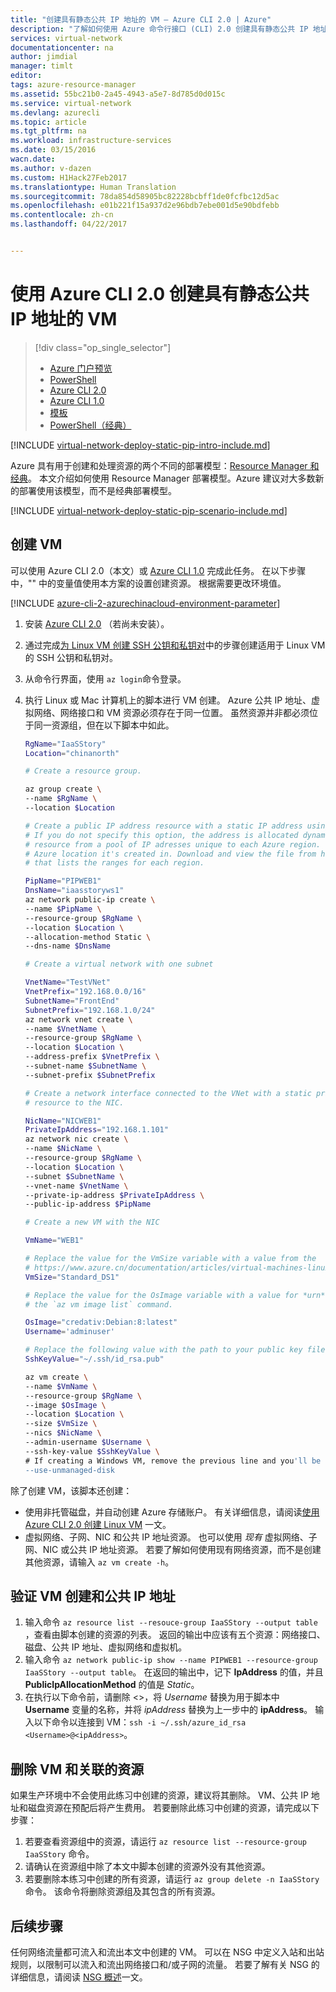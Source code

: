 ```yaml
---
title: "创建具有静态公共 IP 地址的 VM — Azure CLI 2.0 | Azure"
description: "了解如何使用 Azure 命令行接口 (CLI) 2.0 创建具有静态公共 IP 地址的 VM。"
services: virtual-network
documentationcenter: na
author: jimdial
manager: timlt
editor: 
tags: azure-resource-manager
ms.assetid: 55bc21b0-2a45-4943-a5e7-8d785d0d015c
ms.service: virtual-network
ms.devlang: azurecli
ms.topic: article
ms.tgt_pltfrm: na
ms.workload: infrastructure-services
ms.date: 03/15/2016
wacn.date: 
ms.author: v-dazen
ms.custom: H1Hack27Feb2017
ms.translationtype: Human Translation
ms.sourcegitcommit: 78da854d58905bc82228bcbff1de0fcfbc12d5ac
ms.openlocfilehash: e01b221f15a937d2e96bdb7ebe001d5e90bdfebb
ms.contentlocale: zh-cn
ms.lasthandoff: 04/22/2017


---
```

# <a name="create-a-vm-with-a-static-public-ip-address-using-the-azure-cli-20"></a>使用 Azure CLI 2.0 创建具有静态公共 IP 地址的 VM

> [!div class="op_single_selector"]
> * [Azure 门户预览](virtual-network-deploy-static-pip-arm-portal.md)
> * [PowerShell](virtual-network-deploy-static-pip-arm-ps.md)
> * [Azure CLI 2.0](virtual-network-deploy-static-pip-arm-cli.md)
> * [Azure CLI 1.0](virtual-network-deploy-static-pip-cli-nodejs.md)
> * [模板](virtual-network-deploy-static-pip-arm-template.md)
> * [PowerShell（经典）](virtual-networks-reserved-public-ip.md)

[!INCLUDE [virtual-network-deploy-static-pip-intro-include.md](../../includes/virtual-network-deploy-static-pip-intro-include.md)]

Azure 具有用于创建和处理资源的两个不同的部署模型：[Resource Manager 和经典](../resource-manager-deployment-model.md?toc=%2fvirtual-network%2ftoc.json)。 本文介绍如何使用 Resource Manager 部署模型。Azure 建议对大多数新的部署使用该模型，而不是经典部署模型。

[!INCLUDE [virtual-network-deploy-static-pip-scenario-include.md](../../includes/virtual-network-deploy-static-pip-scenario-include.md)]

## <a name = "create"></a>创建 VM

可以使用 Azure CLI 2.0（本文）或 [Azure CLI 1.0](virtual-network-deploy-static-pip-cli-nodejs.md) 完成此任务。 在以下步骤中，"" 中的变量值使用本方案的设置创建资源。 根据需要更改环境值。

[!INCLUDE [azure-cli-2-azurechinacloud-environment-parameter](../../includes/azure-cli-2-azurechinacloud-environment-parameter.md)]

1. 安装 [Azure CLI 2.0](https://docs.microsoft.com/cli/azure/install-az-cli2) （若尚未安装）。
2. 通过完成[为 Linux VM 创建 SSH 公钥和私钥对](../virtual-machines/linux/mac-create-ssh-keys.md?toc=%2fvirtual-network%2ftoc.json)中的步骤创建适用于 Linux VM 的 SSH 公钥和私钥对。
3. 从命令行界面，使用 `az login`命令登录。
4. 执行 Linux 或 Mac 计算机上的脚本进行 VM 创建。 Azure 公共 IP 地址、虚拟网络、网络接口和 VM 资源必须存在于同一位置。 虽然资源并非都必须位于同一资源组，但在以下脚本中如此。

    ```bash
    RgName="IaaSStory"
    Location="chinanorth"

    # Create a resource group.

    az group create \
    --name $RgName \
    --location $Location

    # Create a public IP address resource with a static IP address using the --allocation-method Static option.
    # If you do not specify this option, the address is allocated dynamically. The address is assigned to the
    # resource from a pool of IP adresses unique to each Azure region. The DnsName must be unique within the
    # Azure location it's created in. Download and view the file from https://www.microsoft.com/download/details.aspx?id=42064#
    # that lists the ranges for each region.

    PipName="PIPWEB1"
    DnsName="iaasstoryws1"
    az network public-ip create \
    --name $PipName \
    --resource-group $RgName \
    --location $Location \
    --allocation-method Static \
    --dns-name $DnsName

    # Create a virtual network with one subnet

    VnetName="TestVNet"
    VnetPrefix="192.168.0.0/16"
    SubnetName="FrontEnd"
    SubnetPrefix="192.168.1.0/24"
    az network vnet create \
    --name $VnetName \
    --resource-group $RgName \
    --location $Location \
    --address-prefix $VnetPrefix \
    --subnet-name $SubnetName \
    --subnet-prefix $SubnetPrefix

    # Create a network interface connected to the VNet with a static private IP address and associate the public IP address
    # resource to the NIC.

    NicName="NICWEB1"
    PrivateIpAddress="192.168.1.101"
    az network nic create \
    --name $NicName \
    --resource-group $RgName \
    --location $Location \
    --subnet $SubnetName \
    --vnet-name $VnetName \
    --private-ip-address $PrivateIpAddress \
    --public-ip-address $PipName

    # Create a new VM with the NIC

    VmName="WEB1"

    # Replace the value for the VmSize variable with a value from the
    # https://www.azure.cn/documentation/articles/virtual-machines-linux-sizes/ article.
    VmSize="Standard_DS1"

    # Replace the value for the OsImage variable with a value for *urn* from the output returned by entering
    # the `az vm image list` command. 

    OsImage="credativ:Debian:8:latest"
    Username='adminuser'

    # Replace the following value with the path to your public key file.
    SshKeyValue="~/.ssh/id_rsa.pub"

    az vm create \
    --name $VmName \
    --resource-group $RgName \
    --image $OsImage \
    --location $Location \
    --size $VmSize \
    --nics $NicName \
    --admin-username $Username \
    --ssh-key-value $SshKeyValue \
    # If creating a Windows VM, remove the previous line and you'll be prompted for the password you want to configure for the VM.
    --use-unmanaged-disk
    ```

除了创建 VM，该脚本还创建：
- 使用非托管磁盘，并自动创建 Azure 存储账户。 有关详细信息，请阅读[使用 Azure CLI 2.0 创建 Linux VM](../virtual-machines/linux/quick-create-cli.md?toc=%2fvirtual-network%2ftoc.json) 一文。
- 虚拟网络、子网、NIC 和公共 IP 地址资源。 也可以使用 *现有* 虚拟网络、子网、NIC 或公共 IP 地址资源。 若要了解如何使用现有网络资源，而不是创建其他资源，请输入 `az vm create -h`。

## <a name = "validate"></a>验证 VM 创建和公共 IP 地址

1. 输入命令 `az resource list --resouce-group IaaSStory --output table` ，查看由脚本创建的资源的列表。 返回的输出中应该有五个资源：网络接口、磁盘、公共 IP 地址、虚拟网络和虚拟机。
2. 输入命令 `az network public-ip show --name PIPWEB1 --resource-group IaaSStory --output table`。 在返回的输出中，记下 **IpAddress** 的值，并且 **PublicIpAllocationMethod** 的值是 *Static*。
3. 在执行以下命令前，请删除 <>，将 *Username* 替换为用于脚本中 **Username** 变量的名称，并将 *ipAddress* 替换为上一步中的 **ipAddress**。 输入以下命令以连接到 VM：`ssh -i ~/.ssh/azure_id_rsa <Username>@<ipAddress>`。 

## <a name= "clean-up"></a>删除 VM 和关联的资源

如果生产环境中不会使用此练习中创建的资源，建议将其删除。 VM、公共 IP 地址和磁盘资源在预配后将产生费用。 若要删除此练习中创建的资源，请完成以下步骤：

1. 若要查看资源组中的资源，请运行 `az resource list --resource-group IaaSStory` 命令。
2. 请确认在资源组中除了本文中脚本创建的资源外没有其他资源。 
3. 若要删除本练习中创建的所有资源，请运行 `az group delete -n IaaSStory` 命令。 该命令将删除资源组及其包含的所有资源。

## <a name="next-steps"></a>后续步骤

任何网络流量都可流入和流出本文中创建的 VM。 可以在 NSG 中定义入站和出站规则，以限制可以流入和流出网络接口和/或子网的流量。 若要了解有关 NSG 的详细信息，请阅读 [NSG 概述](virtual-networks-nsg.md)一文。

